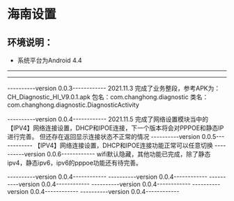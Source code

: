 # 海南设置
## 环境说明：
* 系统平台为Android 4.4 
*****
*****
----------version 0.0.3------------
2021.11.3
完成了业务整段，参考APK为：CH_Diagnostic_HI_V9.0.1.apk
包名：com.changhong.diagnostic
类名：com.changhong.diagnostic.DiagnosticActivity

----------version 0.0.4------------
2021.11.5
完成了网络设置模块当中的【IPV4】网络连接设置，DHCP和IPOE连接，下一个版本将会对PPPOE和静态IP进行完善。
但还存在返回显示连接状态不正常的情况
----------version 0.0.5------------
【IPV4】网络连接设置，DHCP和IPOE连接功能正常可以任意切换
----------version 0.0.6------------
wifi默认隐藏，其他功能已完成，除了静态ipv4，静态ipv6，ipv6的pppoe功能还有待完善。

----------version 0.0.4------------
----------version 0.0.4------------
----------version 0.0.4------------
----------version 0.0.4------------
----------version 0.0.4------------
----------version 0.0.4------------
